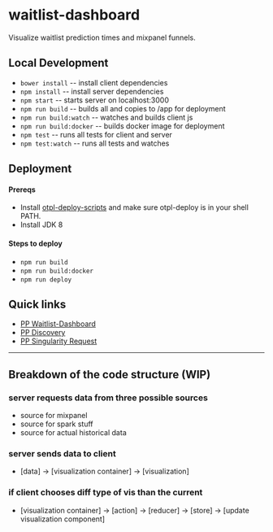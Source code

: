 # waitlist-dashboard
Visualize waitlist prediction times and mixpanel funnels.

## Local Development
* `bower install` -- install client dependencies
* `npm install` -- install server dependencies
* `npm start` -- starts server on localhost:3000
* `npm run build` -- builds all and copies to /app for deployment
* `npm run build:watch` -- watches and builds client js
* `npm run build:docker` -- builds docker image for deployment
* `npm test` -- runs all tests for client and server
* `npm test:watch` -- runs all tests and watches

## Deployment
#### Prereqs
* Install [otpl-deploy-scripts](https://github.com/opentable/otpl-deploy-scripts) and make sure otpl-deploy is in your shell PATH.
* Install JDK 8

#### Steps to deploy
* `npm run build`
* `npm run build:docker`
* `npm run deploy`

## Quick links
* [PP Waitlist-Dashboard](http://waitlist-dashboard.otenv.com/)
* [PP Discovery](http://discovery-pp-uswest2.otenv.com/web/state.html?queries[search]=waitlist-dashboard)
* [PP Singularity Request](http://singularity-qa-uswest2.otenv.com/request/pp-waitlist-dashboard)

----

## Breakdown of the code structure (WIP)
### server requests data from three possible sources
  - source for mixpanel
  - source for spark stuff
  - source for actual historical data

### server sends data to client
  - [data] -> [visualization container] -> [visualization]

### if client chooses diff type of vis than the current
  - [visualization container] -> [action] -> [reducer] -> [store] -> [update visualization component]
